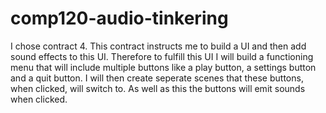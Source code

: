# comp120-audio-tinkering

I chose contract 4. This contract instructs me to build a UI and then add sound effects to this UI. Therefore to fulfill this UI I will build a functioning menu that will include multiple buttons like a play button, a settings button and a quit button. I will then create seperate scenes that these buttons, when clicked, will switch to. As well as this the buttons will emit sounds when clicked.
